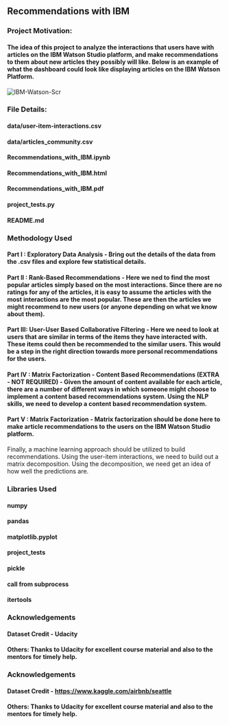 ## Recommendations with IBM

### Project Motivation:
#### The idea of this project to analyze the interactions that users have with articles on the IBM Watson Studio platform, and make recommendations to them about new articles they possibly will like. Below is an example of what the dashboard could look like displaying articles on the IBM Watson Platform.

![IBM-Watson-Scr](https://user-images.githubusercontent.com/42642798/213243300-cf51a1ce-57cd-4f2e-8bea-6473d5bd435b.jpg)

### File Details:
#### data/user-item-interactions.csv
#### data/articles_community.csv
#### Recommendations_with_IBM.ipynb
#### Recommendations_with_IBM.html
#### Recommendations_with_IBM.pdf
#### project_tests.py
#### README.md

### Methodology Used
#### Part I  : Exploratory Data Analysis - Bring out the details of the data from the .csv files and explore few statistical details.  
#### Part II : Rank-Based Recommendations - Here we ned to find the most popular articles simply based on the most interactions. Since there are no ratings for any of the articles, it is easy to assume the articles with the most interactions are the most popular. These are then the articles we might recommend to new users (or anyone depending on what we know about them).
#### Part III: User-User Based Collaborative Filtering - Here we need to look at users that are similar in terms of the items they have interacted with. These items could then be recommended to the similar users. This would be a step in the right direction towards more personal recommendations for the users.
#### Part IV : Matrix Factorization - Content Based Recommendations (EXTRA - NOT REQUIRED) - Given the amount of content available for each article, there are a number of different ways in which someone might choose to implement a content based recommendations system. Using the NLP skills, we need to develop a content based recommendation system.
#### Part V  : Matrix Factorization - Matrix factorization should be done here to make article recommendations to the users on the IBM Watson Studio platform.
Finally, a machine learning approach should be utilized to build recommendations. Using the user-item interactions, we need to build out a matrix decomposition. Using the decomposition, we need get an idea of how well the predictions are. 

### Libraries Used
#### numpy
#### pandas
#### matplotlib.pyplot
#### project_tests
#### pickle
#### call from subprocess
#### itertools

### Acknowledgements
#### Dataset Credit - Udacity
#### Others: Thanks to Udacity for excellent course material and also to the mentors for timely help.

### Acknowledgements
#### Dataset Credit - https://www.kaggle.com/airbnb/seattle
#### Others: Thanks to Udacity for excellent course material and also to the mentors for timely help.
